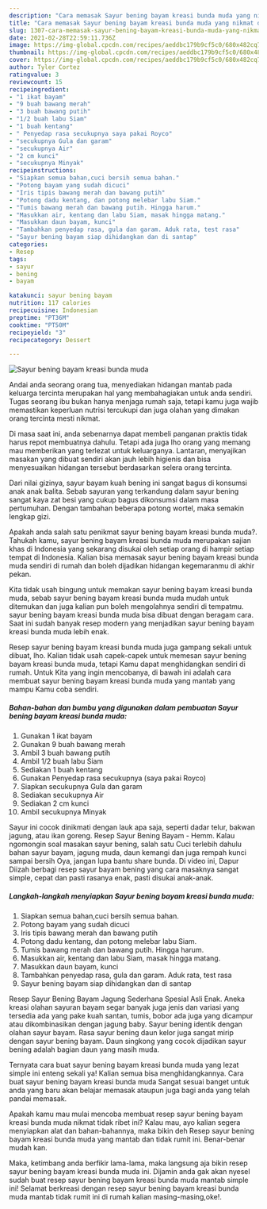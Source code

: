 ```yaml
---
description: "Cara memasak Sayur bening bayam kreasi bunda muda yang nikmat dan Mudah Dibuat"
title: "Cara memasak Sayur bening bayam kreasi bunda muda yang nikmat dan Mudah Dibuat"
slug: 1307-cara-memasak-sayur-bening-bayam-kreasi-bunda-muda-yang-nikmat-dan-mudah-dibuat
date: 2021-02-28T22:59:11.736Z
image: https://img-global.cpcdn.com/recipes/aeddbc179b9cf5c0/680x482cq70/sayur-bening-bayam-kreasi-bunda-muda-foto-resep-utama.jpg
thumbnail: https://img-global.cpcdn.com/recipes/aeddbc179b9cf5c0/680x482cq70/sayur-bening-bayam-kreasi-bunda-muda-foto-resep-utama.jpg
cover: https://img-global.cpcdn.com/recipes/aeddbc179b9cf5c0/680x482cq70/sayur-bening-bayam-kreasi-bunda-muda-foto-resep-utama.jpg
author: Tyler Cortez
ratingvalue: 3
reviewcount: 15
recipeingredient:
- "1 ikat bayam"
- "9 buah bawang merah"
- "3 buah bawang putih"
- "1/2 buah labu Siam"
- "1 buah kentang"
- " Penyedap rasa secukupnya saya pakai Royco"
- "secukupnya Gula dan garam"
- "secukupnya Air"
- "2 cm kunci"
- "secukupnya Minyak"
recipeinstructions:
- "Siapkan semua bahan,cuci bersih semua bahan."
- "Potong bayam yang sudah dicuci"
- "Iris tipis bawang merah dan bawang putih"
- "Potong dadu kentang, dan potong melebar labu Siam."
- "Tumis bawang merah dan bawang putih. Hingga harum."
- "Masukkan air, kentang dan labu Siam, masak hingga matang."
- "Masukkan daun bayam, kunci"
- "Tambahkan penyedap rasa, gula dan garam. Aduk rata, test rasa"
- "Sayur bening bayam siap dihidangkan dan di santap"
categories:
- Resep
tags:
- sayur
- bening
- bayam

katakunci: sayur bening bayam 
nutrition: 117 calories
recipecuisine: Indonesian
preptime: "PT36M"
cooktime: "PT50M"
recipeyield: "3"
recipecategory: Dessert

---
```



![Sayur bening bayam kreasi bunda muda](https://img-global.cpcdn.com/recipes/aeddbc179b9cf5c0/680x482cq70/sayur-bening-bayam-kreasi-bunda-muda-foto-resep-utama.jpg)

Andai anda seorang orang tua, menyediakan hidangan mantab pada keluarga tercinta merupakan hal yang membahagiakan untuk anda sendiri. Tugas seorang ibu bukan hanya menjaga rumah saja, tetapi kamu juga wajib memastikan keperluan nutrisi tercukupi dan juga olahan yang dimakan orang tercinta mesti nikmat.

Di masa  saat ini, anda sebenarnya dapat membeli panganan praktis tidak harus repot membuatnya dahulu. Tetapi ada juga lho orang yang memang mau memberikan yang terlezat untuk keluarganya. Lantaran, menyajikan masakan yang dibuat sendiri akan jauh lebih higienis dan bisa menyesuaikan hidangan tersebut berdasarkan selera orang tercinta. 

Dari nilai gizinya, sayur bayam kuah bening ini sangat bagus di konsumsi anak anak balita. Sebab sayuran yang terkandung dalam sayur bening sangat kaya zat besi yang cukup bagus dikonsumsi dalam masa pertumuhan. Dengan tambahan beberapa potong wortel, maka semakin lengkap gizi.

Apakah anda salah satu penikmat sayur bening bayam kreasi bunda muda?. Tahukah kamu, sayur bening bayam kreasi bunda muda merupakan sajian khas di Indonesia yang sekarang disukai oleh setiap orang di hampir setiap tempat di Indonesia. Kalian bisa memasak sayur bening bayam kreasi bunda muda sendiri di rumah dan boleh dijadikan hidangan kegemaranmu di akhir pekan.

Kita tidak usah bingung untuk memakan sayur bening bayam kreasi bunda muda, sebab sayur bening bayam kreasi bunda muda mudah untuk ditemukan dan juga kalian pun boleh mengolahnya sendiri di tempatmu. sayur bening bayam kreasi bunda muda bisa dibuat dengan beragam cara. Saat ini sudah banyak resep modern yang menjadikan sayur bening bayam kreasi bunda muda lebih enak.

Resep sayur bening bayam kreasi bunda muda juga gampang sekali untuk dibuat, lho. Kalian tidak usah capek-capek untuk memesan sayur bening bayam kreasi bunda muda, tetapi Kamu dapat menghidangkan sendiri di rumah. Untuk Kita yang ingin mencobanya, di bawah ini adalah cara membuat sayur bening bayam kreasi bunda muda yang mantab yang mampu Kamu coba sendiri.

<!--inarticleads1-->

##### Bahan-bahan dan bumbu yang digunakan dalam pembuatan Sayur bening bayam kreasi bunda muda:

1. Gunakan 1 ikat bayam
1. Gunakan 9 buah bawang merah
1. Ambil 3 buah bawang putih
1. Ambil 1/2 buah labu Siam
1. Sediakan 1 buah kentang
1. Gunakan  Penyedap rasa secukupnya (saya pakai Royco)
1. Siapkan secukupnya Gula dan garam
1. Sediakan secukupnya Air
1. Sediakan 2 cm kunci
1. Ambil secukupnya Minyak


Sayur ini cocok dinikmati dengan lauk apa saja, seperti dadar telur, bakwan jagung, atau ikan goreng. Resep Sayur Bening Bayam - Hemm. Kalau ngomongin soal masakan sayur bening, salah satu Cuci terlebih dahulu bahan sayur bayam, jagung muda, daun kemangi dan juga rempah kunci sampai bersih Oya, jangan lupa bantu share bunda. Di video ini, Dapur Diizah berbagi resep sayur bayam bening yang cara masaknya sangat simple, cepat dan pasti rasanya enak, pasti disukai anak-anak. 

<!--inarticleads2-->

##### Langkah-langkah menyiapkan Sayur bening bayam kreasi bunda muda:

1. Siapkan semua bahan,cuci bersih semua bahan.
1. Potong bayam yang sudah dicuci
1. Iris tipis bawang merah dan bawang putih
1. Potong dadu kentang, dan potong melebar labu Siam.
1. Tumis bawang merah dan bawang putih. Hingga harum.
1. Masukkan air, kentang dan labu Siam, masak hingga matang.
1. Masukkan daun bayam, kunci
1. Tambahkan penyedap rasa, gula dan garam. Aduk rata, test rasa
1. Sayur bening bayam siap dihidangkan dan di santap


Resep Sayur Bening Bayam Jagung Sederhana Spesial Asli Enak. Aneka kreasi olahan sayuran bayam segar banyak juga jenis dan variasi yang tersedia ada yang pake kuah santan, tumis, bobor ada juga yang dicampur atau dikombinasikan dengan jagung baby. Sayur bening identik dengan olahan sayur bayam. Rasa sayur bening daun kelor juga sangat mirip dengan sayur bening bayam. Daun singkong yang cocok dijadikan sayur bening adalah bagian daun yang masih muda. 

Ternyata cara buat sayur bening bayam kreasi bunda muda yang lezat simple ini enteng sekali ya! Kalian semua bisa menghidangkannya. Cara buat sayur bening bayam kreasi bunda muda Sangat sesuai banget untuk anda yang baru akan belajar memasak ataupun juga bagi anda yang telah pandai memasak.

Apakah kamu mau mulai mencoba membuat resep sayur bening bayam kreasi bunda muda nikmat tidak ribet ini? Kalau mau, ayo kalian segera menyiapkan alat dan bahan-bahannya, maka bikin deh Resep sayur bening bayam kreasi bunda muda yang mantab dan tidak rumit ini. Benar-benar mudah kan. 

Maka, ketimbang anda berfikir lama-lama, maka langsung aja bikin resep sayur bening bayam kreasi bunda muda ini. Dijamin anda gak akan nyesel sudah buat resep sayur bening bayam kreasi bunda muda mantab simple ini! Selamat berkreasi dengan resep sayur bening bayam kreasi bunda muda mantab tidak rumit ini di rumah kalian masing-masing,oke!.

